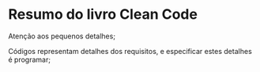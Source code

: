 # Resumo do livro Clean Code

Atenção aos pequenos detalhes;

Códigos representam detalhes dos requisitos, e especificar estes detalhes é programar;
